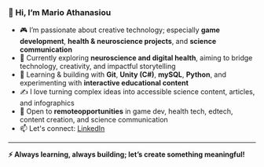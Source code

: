 ### 👋 Hi, I’m Mario Athanasiou  

- 🎮 I’m passionate about creative technology; especially **game development**, **health & neuroscience projects**, and **science communication**  
- 🧠 Currently exploring **neuroscience and digital health**, aiming to bridge technology, creativity, and impactful storytelling  
- 🌱 Learning & building with **Git**, **Unity (C#)**, **mySQL**, **Python**, and experimenting with **interactive educational content**  
- ✍️ I love turning complex ideas into accessible science content, articles, and infographics  
- 🚀 Open to **remoteopportunities** in game dev, health tech, edtech, content creation, and science communication  
- 📫 Let's connect: [LinkedIn](https://www.linkedin.com/in/mario-athanasiou/)  

---  
**⚡️ Always learning, always building; let’s create something meaningful!**  

<!---
marioathan99/marioathan99 is a ✨ special ✨ repository because its `README.md` (this file) appears on your GitHub profile.
You can click the Preview link to take a look at your changes.
--->
